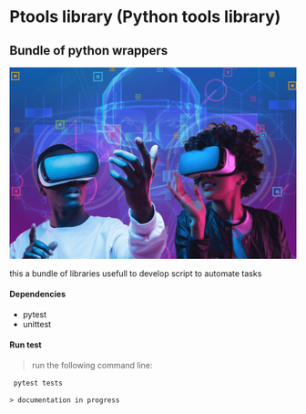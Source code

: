 # Ptools library (Python tools library)
## Bundle of python wrappers

![](img/pytools.png)

this a bundle of libraries usefull to develop script to automate tasks

#### Dependencies
- pytest 
- unittest


#### Run test
> run the following command line:
```
 pytest tests 

```

```
> documentation in progress

```
